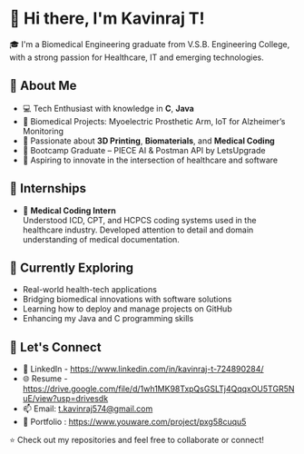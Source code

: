 # 👋 Hi there, I'm Kavinraj T!

🎓 I'm a Biomedical Engineering graduate from V.S.B. Engineering College, with a strong passion for Healthcare, IT and emerging technologies.

## 🧠 About Me

- 💻 Tech Enthusiast with knowledge in **C**, **Java**
- 🔬 Biomedical Projects: Myoelectric Prosthetic Arm, IoT for Alzheimer’s Monitoring
- 🧬 Passionate about **3D Printing**, **Biomaterials**, and **Medical Coding**
- 🤖 Bootcamp Graduate – PIECE AI & Postman API by LetsUpgrade
- 🚀 Aspiring to innovate in the intersection of healthcare and software

## 🧪 Internships

- 🧾 **Medical Coding Intern**  
  Understood ICD, CPT, and HCPCS coding systems used in the healthcare industry. Developed attention to detail and domain understanding of medical documentation.

## 🌱 Currently Exploring
- Real-world health-tech applications
- Bridging biomedical innovations with software solutions
- Learning how to deploy and manage projects on GitHub
- Enhancing my Java and C programming skills

## 🔗 Let's Connect
- 💼 LinkedIn - https://www.linkedin.com/in/kavinraj-t-724890284/
- 🌐 Resume - https://drive.google.com/file/d/1wh1MK98TxpQsGSLTj4QqqxOU5TGR5NuE/view?usp=drivesdk
- 📫 Email: t.kavinraj574@gmail.com
- 💼 Portfolio : https://www.youware.com/project/pxg58cuqu5

⭐ Check out my repositories and feel free to collaborate or connect!
